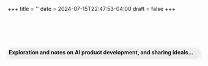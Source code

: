 +++
title = ''
date = 2024-07-15T22:47:53-04:00
draft = false
+++

<!-- {{< alert >}} **Open source, machine learning, creative coding and ideas…**{{< /alert >}} -->
<div style="height: 80px;"></div>

<div style="background-color: rgba(128, 128, 128, 0.12); padding: 3px; border-radius: 10px; font-weight: bold; box-shadow: 0 4px 8px rgba(0,0,0,0.11);">
Exploration and notes on AI product development, and sharing ideals...
 </div>
<div style="height: 180px;"></div>

<script src="https://cdn.jsdelivr.net/npm/p5@1.4.0/lib/p5.js"></script>
<script src="/js/learn3.js"></script>


